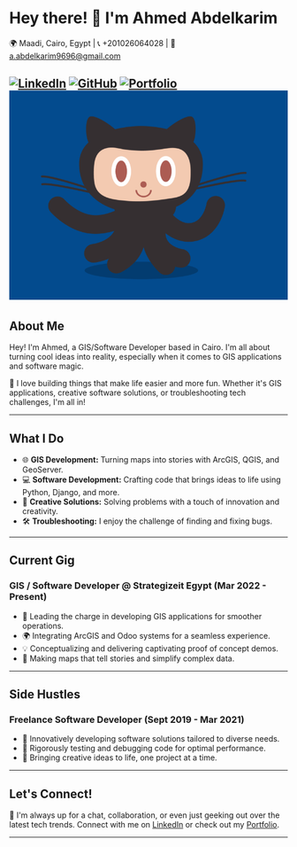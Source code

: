 # Hey there! 👋 I'm Ahmed Abdelkarim

🌍 Maadi, Cairo, Egypt | 📞 +201026064028 | 📧 a.abdelkarim9696@gmail.com

[![LinkedIn](https://img.shields.io/badge/LinkedIn-blue?style=flat&logo=linkedin&labelColor=blue)](https://linkedin.com/in/a-abdelkarim)
[![GitHub](https://img.shields.io/badge/GitHub-black?style=flat&logo=github&labelColor=black)](https://github.com/a-abdelkarim)
[![Portfolio](https://img.shields.io/badge/Portfolio-success?style=flat&logo=netlify&labelColor=success)](https://a-abdelkarim.netlify.app)
![Profile Image](https://github.com/a-abdelkarim/a-abdelkarim/raw/main/1_zm5NLjdhGd3VVTA2u-xEPg.gif)
---

## About Me

Hey! I'm Ahmed, a GIS/Software Developer based in Cairo. I'm all about turning cool ideas into reality, especially when it comes to GIS applications and software magic.

🚀 I love building things that make life easier and more fun. Whether it's GIS applications, creative software solutions, or troubleshooting tech challenges, I'm all in!

---

## What I Do

- 🌐 **GIS Development:** Turning maps into stories with ArcGIS, QGIS, and GeoServer.
- 💻 **Software Development:** Crafting code that brings ideas to life using Python, Django, and more.
- 🚀 **Creative Solutions:** Solving problems with a touch of innovation and creativity.
- 🛠️ **Troubleshooting:** I enjoy the challenge of finding and fixing bugs.

---

## Current Gig

### GIS / Software Developer @ Strategizeit Egypt (Mar 2022 - Present)

- 🚀 Leading the charge in developing GIS applications for smoother operations.
- 🌍 Integrating ArcGIS and Odoo systems for a seamless experience.
- 💡 Conceptualizing and delivering captivating proof of concept demos.
- 🌈 Making maps that tell stories and simplify complex data.

---

## Side Hustles

### Freelance Software Developer (Sept 2019 - Mar 2021)

- 🎉 Innovatively developing software solutions tailored to diverse needs.
- 🧐 Rigorously testing and debugging code for optimal performance.
- 🚀 Bringing creative ideas to life, one project at a time.

---

## Let's Connect!

🌟 I'm always up for a chat, collaboration, or even just geeking out over the latest tech trends. Connect with me on [LinkedIn](https://linkedin.com/in/a-abdelkarim) or check out my [Portfolio](https://a-abdelkarim.netlify.app).

---
